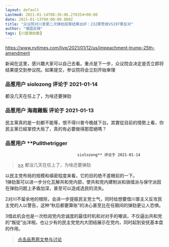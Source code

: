 ```yaml
---
layout: default
Lastmod: 2021-01-14T08:36:06.276354+00:00
date: 2021-01-13T00:00:00.000Z
title: "众议院对川普第二次弹劾投票结果出炉：232票赞成VS197票反对"
author: "墙国反贼"
tags: [川普弹劾案]
---
```


https://www.nytimes.com/live/2021/01/12/us/impeachment-trump-25th-amendment  
  
新闻在这里，感兴趣大家可以自己去看。重点是下一步，众议院会决定是否立即将结果提交到参议院。如果提交，参议院将会立刻开始审理

            
### 品葱用户 **siolozong** 评论于 2021-01-14
        
都没几天在任上了，为啥还要弹劾
        


            
### 品葱用户 **海南雞飯** 评论于 2021-01-13
        
民主黨真的是一刻都不能等，恨不得川普今晚就下台。其實從目前的情勢上看，你民主黨已經掌控大局了，真的有必要做得那麼絕嗎？
        


            
### 品葱用户 **Pullthetrigger				
									siolozong** 评论于 2021-01-14
        
> [\>>]( "/article/item_id-583884#") 都没几天在任上了，为啥还要弹劾

  
  
以民主党布局的规模和缜密程度来看，它的目的绝不差眼前的一下。  
1弹劾案可以进一步分化瓦解共和党内部，使共和党内建制派和骑墙派与保守派因在弹劾问题上矛盾加深，甚至可以造成选民的流失。  
  
2对川不留余地的根除，会进一步提振民主党士气，同时给想要借川普主义反攻民主党的人以警告，这种“秋后都要算账”的决心甚至比在任期间的弹劾更让人恐惧。  
  
3借此机会也是一次检阅党内忠诚度的最佳时机和对对手的嘲讽，不仅逼出共和党的“叛徒”出洋相，也让少有的民主党党内大团结展示在党内，同时起到安抚基本盘的作用。
        






> [点击品葱原文参与讨论](https://pincong.rocks/article/28526)

